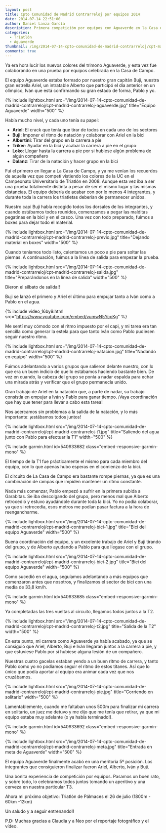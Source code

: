```yaml
---
layout: post
title: Cpto Comunidad de Madrid Contrarreloj por equipos 2014
date: 2014-07-14 22:51:00
author: Daniel Lanza García
description: Primera competición por equipos con Aguaverde en la Casa de Campo finalizando en 5º posición.
categories:
  - Triatlón
  - Aguaverde
thumbnail: /img/2014-07-14-cpto-comunidad-de-madrid-contrarreloj/cpt-madrid-contrarreloj-aguaverde.jpg
comments: true
---
```


Ya era hora lucir los nuevos colores del trimono Aguaverde, y esta vez fue colaborando en una prueba por equipos celebrada en la Casa de Campo.

El equipo Aguaverde estaba formado por nuestro gran capitán Buji, nuestra gran estrella Ariel, un intratable Alberto que participó el día anterior en un olímpico, Iván que está confirmando su gran estado de forma, Pablo y yo.

{% include lightbox.html src="/img/2014-07-14-cpto-comunidad-de-madrid-contrarreloj/cpt-madrid-contrarreloj-aguaverde.jpg" title="Equipo Aguaverde" width="500" %}

Había mucho nivel, y cada uno tenía su papel:

  - **Ariel**: El crack que tenía que tirar de todos en cada uno de los sectores
  - **Buji**: Imponer el ritmo de natación y colaborar con Ariel en la bici
  - **Albertini**: Tirar del grupo en la carrera a pie
  - **Triker**: Ayudar en la bici y acabar la carrera a pie en el grupo
  - **Loko**: Llegar hasta la carrera a pie por si hubiese algún problema de algún compañero
  - **Dalanz**: Tirar de la natación y hacer grupo en la bici

Fui el primero en llegar a La Casa de Campo, y ya me venían los recuerdos de aquella vez que competí vistiendo los colores de la UC en el Campeonato Universitario de Triatlón en 2008. Aunque esta vez iba a ser una prueba totalmente distinta a pesar de ser el mismo lugar y las mismas distancias. El equipo debería de acabar con por lo menos 4 integrantes, y durante toda la carrera los triatletas deberían de permanecer unidos.

Nuestro capi Buji había recogido todos los dorsales de los integrantes, y cuando estábamos todos reunidos, comenzamos a pegar las malditas pegatinas en la bici y en el casco. Una vez con todo preparado, fuimos a boxes para dejar todo el material.

{% include lightbox.html src="/img/2014-07-14-cpto-comunidad-de-madrid-contrarreloj/cpt-madrid-contrarreloj-previo.jpg" title="Dejando material en boxes" width="500" %}

Cuando teníamos todo listo, calentamos un poco a pie para soltar las piernas. A continuación, fuimos a la línea de salida para empezar la prueba.

{% include lightbox.html src="/img/2014-07-14-cpto-comunidad-de-madrid-contrarreloj/cpt-madrid-contrarreloj-salida.jpg" title="Preparándonos en la línea de salida" width="500" %}

Dieron el silbato de salida!!

Buji se lanzó el primero y Ariel el último para empujar tanto a Iván como a Pablo en el agua.

{% include video_16by9.html src="https://www.youtube.com/embed/vumwN5YcoKg" %}

Me sentí muy cómodo con el ritmo impuesto por el capi, y mi tarea era tan sencilla como generar la estela para que tanto Iván como Pablo pudiesen seguir nuestro ritmo.

{% include lightbox.html src="/img/2014-07-14-cpto-comunidad-de-madrid-contrarreloj/cpt-madrid-contrarreloj-natacion.jpg" title="Nadando en equipo" width="500" %}

Fuimos adelantando a varios grupos que salieron delante nuestro, con lo que era un buen indicio de que lo estábamos haciendo bastante bien. De vez en cuando, la cabeza del grupo se ponía a nadar espalda para echar una mirada atrás y verificar que el grupo permanecía unido.

Gran trabajo de Ariel en la natación que, a parte de nadar, su trabajo consistía en empujar a Iván y Pablo para ganar tiempo. ¡Vaya coordinación que hay que tener para llevar a cabo esta tarea!

Nos acercamos sin problemas a la salida de la natación, y lo más importante: ¡estábamos todos juntos!

{% include lightbox.html src="/img/2014-07-14-cpto-comunidad-de-madrid-contrarreloj/cpt-madrid-contrarreloj-t1.jpg" title="Saliendo del agua junto con Pablo para efectuar la T1" width="500" %}

{% include garmin.html id=540933682 class="embed-responsive-garmin-mono" %}

El tiempo de la T1 fue prácticamente el mismo para cada miembro del equipo, con lo que apenas hubo esperas en el comienzo de la bici.

El circuito de La Casa de Campo era bastante rompe piernas, ya que es una combinación de rampas que impiden mantener un ritmo constante.

Nada más comenzar, Pablo empezó a sufrir en la primera subida a Garabitas. Se iba descolgando del grupo, pero menos mal que Alberto retrocedió y estuvo ayudándole durante toda la bici. Yo no podía colaborar, ya que si retrocedía, esos metros me podían pasar factura a la hora de reengancharme.

{% include lightbox.html src="/img/2014-07-14-cpto-comunidad-de-madrid-contrarreloj/cpt-madrid-contrarreloj-bici-1.jpg" title="Bici del equipo Aguaverde" width="500" %}

Buena coordinación del equipo, y un excelente trabajo de Ariel y Buji tirando del grupo, y de Alberto ayudando a Pablo para que llegase con el grupo.

{% include lightbox.html src="/img/2014-07-14-cpto-comunidad-de-madrid-contrarreloj/cpt-madrid-contrarreloj-bici-2.jpg" title="Bici del equipo Aguaverde" width="500" %}

Como sucedió en el agua, seguíamos adelantando a más equipos que comenzaron antes que nosotros, y finalizamos el sector de bici con una media de 33,8 km/h.

{% include garmin.html id=540933685 class="embed-responsive-garmin-mono" %}

Ya completadas las tres vueltas al circuito, llegamos todos juntos a la T2.

{% include lightbox.html src="/img/2014-07-14-cpto-comunidad-de-madrid-contrarreloj/cpt-madrid-contrarreloj-t2.jpg" title="Salida de la T2" width="500" %}

En este punto, mi carrera como Aguaverde ya había acabado, ya que se consiguió que Ariel, Alberto, Buji e Iván llegaran juntos a la carrera a pie, y que estuviese Pablo por si hubiese alguna lesión de un compañero.

Nuestras cuatro gacelas estaban yendo a un buen ritmo de carrera, y tanto Pablo como yo no podíamos seguir el ritmo de estos titanes. Así que lo único que podía aportar al equipo era animar cada vez que nos cruzábamos.

{% include lightbox.html src="/img/2014-07-14-cpto-comunidad-de-madrid-contrarreloj/cpt-madrid-contrarreloj-pie.jpg" title="Corriendo en solitario" width="500" %}

Lamentablemente, cuando me faltaban unos 500m para finalizar mi carrera en solitario, un juez me detuvo y me dijo que me tenía que retirar, ya que mi equipo estaba muy adelante (o ya había terminado!).

{% include garmin.html id=540933692 class="embed-responsive-garmin-mono" %}

{% include lightbox.html src="/img/2014-07-14-cpto-comunidad-de-madrid-contrarreloj/cpt-madrid-contrarreloj-meta.jpg" title="Entrada en meta de Aguaverde" width="500" %}

El equipo Aguaverde finalmente acabó en una meritoria 5º posición. Los integrantes que consiguieron finalizar fueron Ariel, Alberto, Iván y Buji.

Una bonita experiencia de competición por equipos. Pasamos un buen rato, y sobre todo, lo celebramos todos juntos tomando un aperitivo y una cerveza en nuestra particular T3.

Ahora mi próximo objetivo: Triatlón de Pálmaces el 26 de julio (1800m - 60km -12km)

Un saludo y a seguir entrenando!!

P.D: Muchas gracias a Claudia y a Neo por el reportaje fotográfico y el vídeo.
